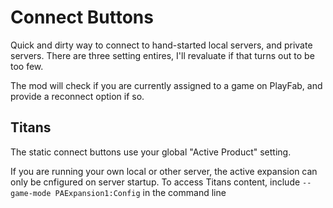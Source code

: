 # Connect Buttons

Quick and dirty way to connect to hand-started local servers, and private servers.  There are three setting entires, I'll revaluate if that turns out to be too few.

The mod will check if you are currently assigned to a game on PlayFab, and provide a reconnect option if so.

## Titans

The static connect buttons use your global "Active Product" setting.

If you are running your own local or other server, the active expansion can only be cnfigured on server startup.  To access Titans content, include `--game-mode PAExpansion1:Config` in the command line
